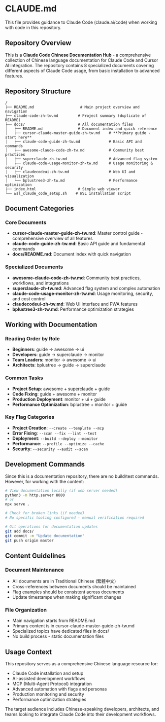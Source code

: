 # CLAUDE.md

This file provides guidance to Claude Code (claude.ai/code) when working with code in this repository.

## Repository Overview

This is a **Claude Code Chinese Documentation Hub** - a comprehensive collection of Chinese language documentation for Claude Code and Cursor AI integration. The repository contains 8 specialized documents covering different aspects of Claude Code usage, from basic installation to advanced features.

## Repository Structure

```
/
├── README.md                     # Main project overview and navigation
├── claude-code-zh-tw.md         # Project summary (duplicate of README)
├── docs/                        # All documentation files
│   ├── README.md                # Document index and quick reference
│   ├── cursor-claude-master-guide-zh-tw.md    # **Primary guide - start here**
│   ├── claude-code-guide-zh-tw.md             # Basic API and commands
│   ├── awesome-claude-code-zh-tw.md           # Community best practices
│   ├── superclaude-zh-tw.md                   # Advanced flag system
│   ├── claude-code-usage-monitor-zh-tw.md     # Usage monitoring & security
│   ├── claudecodeui-zh-tw.md                  # Web UI and visualization
│   └── bplustree3-zh-tw.md                    # Performance optimization
├── index.html                   # Simple web viewer
└── wsl_claude_code_setup.sh    # WSL installation script
```

## Document Categories

### Core Documents
- **cursor-claude-master-guide-zh-tw.md**: Master control guide - comprehensive overview of all features
- **claude-code-guide-zh-tw.md**: Basic API guide and fundamental commands
- **docs/README.md**: Document index with quick navigation

### Specialized Documents
- **awesome-claude-code-zh-tw.md**: Community best practices, workflows, and integrations
- **superclaude-zh-tw.md**: Advanced flag system and complex automation
- **claude-code-usage-monitor-zh-tw.md**: Usage monitoring, security, and cost control
- **claudecodeui-zh-tw.md**: Web UI interface and PWA features
- **bplustree3-zh-tw.md**: Performance optimization strategies

## Working with Documentation

### Reading Order by Role
- **Beginners**: guide → awesome → ui
- **Developers**: guide → superclaude → monitor  
- **Team Leaders**: monitor → awesome → ui
- **Architects**: bplustree → guide → superclaude

### Common Tasks
- **Project Setup**: awesome + superclaude + guide
- **Code Fixing**: guide + awesome + monitor
- **Production Deployment**: monitor + ui + guide
- **Performance Optimization**: bplustree + monitor + guide

### Key Flag Categories
- **Project Creation**: `--create --template --mcp`
- **Error Fixing**: `--scan --fix --lint --test`
- **Deployment**: `--build --deploy --monitor`
- **Performance**: `--profile --optimize --cache`
- **Security**: `--security --audit --scan`

## Development Commands

Since this is a documentation repository, there are no build/test commands. However, for working with the content:

```bash
# View documentation locally (if web server needed)
python3 -m http.server 8000
# or
npx serve .

# Check for broken links (if needed)
# No specific tooling configured - manual verification required

# Git operations for documentation updates
git add docs/
git commit -m "Update documentation"
git push origin master
```

## Content Guidelines

### Document Maintenance
- All documents are in Traditional Chinese (繁體中文)
- Cross-references between documents should be maintained
- Flag examples should be consistent across documents
- Update timestamps when making significant changes

### File Organization
- Main navigation starts from README.md
- Primary content is in cursor-claude-master-guide-zh-tw.md
- Specialized topics have dedicated files in docs/
- No build process - static documentation files

## Usage Context

This repository serves as a comprehensive Chinese language resource for:
- Claude Code installation and setup
- AI-assisted development workflows
- MCP (Multi-Agent Protocol) integration
- Advanced automation with flags and personas
- Production monitoring and security
- Performance optimization strategies

The target audience includes Chinese-speaking developers, architects, and teams looking to integrate Claude Code into their development workflows.